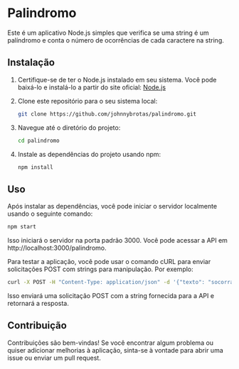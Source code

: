 # Palindromo

Este é um aplicativo Node.js simples que verifica se uma string é um palíndromo e conta o número de ocorrências de cada caractere na string.

## Instalação

1. Certifique-se de ter o Node.js instalado em seu sistema. Você pode baixá-lo e instalá-lo a partir do site oficial: [Node.js](https://nodejs.org/)

2. Clone este repositório para o seu sistema local:
   ```bash
   git clone https://github.com/johnnybrotas/palindromo.git
   ```

3. Navegue até o diretório do projeto:
   ```bash
   cd palindromo
   ```

4. Instale as dependências do projeto usando npm:
   ```bash
   npm install
   ```

## Uso

Após instalar as dependências, você pode iniciar o servidor localmente usando o seguinte comando:

```bash
npm start
```

Isso iniciará o servidor na porta padrão 3000. Você pode acessar a API em http://localhost:3000/palindromo.

Para testar a aplicação, você pode usar o comando cURL para enviar solicitações POST com strings para manipulação. Por exemplo:

```bash
curl -X POST -H "Content-Type: application/json" -d '{"texto": "socorram me subi no onibus em marrocos"}' http://localhost:3000/palindromo
```

Isso enviará uma solicitação POST com a string fornecida para a API e retornará a resposta.

## Contribuição

Contribuições são bem-vindas! Se você encontrar algum problema ou quiser adicionar melhorias à aplicação, sinta-se à vontade para abrir uma issue ou enviar um pull request.
